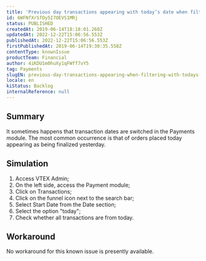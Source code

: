 ```yaml
---
title: 'Previous day transactions appearing with today’s date when filtering'
id: 6WFNfXrSfOy5I7OEVS1MRj
status: PUBLISHED
createdAt: 2019-06-14T18:18:01.260Z
updatedAt: 2022-12-22T15:06:56.553Z
publishedAt: 2022-12-22T15:06:56.553Z
firstPublishedAt: 2019-06-14T19:30:35.558Z
contentType: knownIssue
productTeam: Financial
author: 4iKDU1m0huXy1qFWff7vY5
tag: Payments
slugEN: previous-day-transactions-appearing-when-filtering-with-todays-date
locale: en
kiStatus: Backlog
internalReference: null
---
```


## Summary

It sometimes happens that transaction dates are switched in the Payments module. The most common occurrence is that of orders placed today appearing as being finalized yesterday.

## Simulation

1. Access VTEX Admin;
2. On the left side, access the Payment module;
3. Click on Transactions;
4. Click on the funnel icon next to the search bar;
5. Select Start Date from the Date section;
6. Select the option "today";
7. Check whether all transactions are from today.

## Workaround

No workaround for this known issue is presently available.

